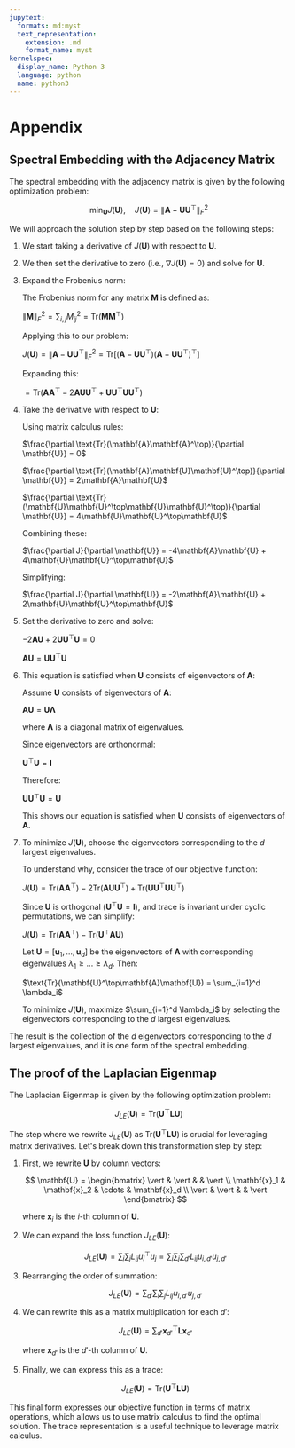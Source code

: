 ```yaml
---
jupytext:
  formats: md:myst
  text_representation:
    extension: .md
    format_name: myst
kernelspec:
  display_name: Python 3
  language: python
  name: python3
---
```


# Appendix

## Spectral Embedding with the Adjacency Matrix

The spectral embedding with the adjacency matrix is given by the following optimization problem:

$$
\min_{\mathbf{U}} J(\mathbf{U}),\quad J(\mathbf{U}) = \| \mathbf{A} - \mathbf{U}\mathbf{U}^\top \|_F^2
$$

We will approach the solution step by step based on the following steps:

1. We start taking a derivative of $J(\mathbf{U})$  with respect to $\mathbf{U}$.
2. We then set the derivative to zero (i.e., $\nabla J(\mathbf{U}) = 0$) and solve for $\mathbf{U}$.

1. Expand the Frobenius norm:

   The Frobenius norm for any matrix $\mathbf{M}$ is defined as:

   $\|\mathbf{M}\|_F^2 = \sum_{i,j} M_{ij}^2 = \text{Tr}(\mathbf{M}\mathbf{M}^\top)$

   Applying this to our problem:

   $J(\mathbf{U}) = \|\mathbf{A} - \mathbf{U}\mathbf{U}^\top\|_F^2 = \text{Tr}[(\mathbf{A} - \mathbf{U}\mathbf{U}^\top)(\mathbf{A} - \mathbf{U}\mathbf{U}^\top)^\top]$

   Expanding this:

   $= \text{Tr}(\mathbf{A}\mathbf{A}^\top - 2\mathbf{A}\mathbf{U}\mathbf{U}^\top + \mathbf{U}\mathbf{U}^\top\mathbf{U}\mathbf{U}^\top)$

2. Take the derivative with respect to $\mathbf{U}$:

   Using matrix calculus rules:

   $\frac{\partial \text{Tr}(\mathbf{A}\mathbf{A}^\top)}{\partial \mathbf{U}} = 0$

   $\frac{\partial \text{Tr}(\mathbf{A}\mathbf{U}\mathbf{U}^\top)}{\partial \mathbf{U}} = 2\mathbf{A}\mathbf{U}$

   $\frac{\partial \text{Tr}(\mathbf{U}\mathbf{U}^\top\mathbf{U}\mathbf{U}^\top)}{\partial \mathbf{U}} = 4\mathbf{U}\mathbf{U}^\top\mathbf{U}$

   Combining these:

   $\frac{\partial J}{\partial \mathbf{U}} = -4\mathbf{A}\mathbf{U} + 4\mathbf{U}\mathbf{U}^\top\mathbf{U}$

   Simplifying:

   $\frac{\partial J}{\partial \mathbf{U}} = -2\mathbf{A}\mathbf{U} + 2\mathbf{U}\mathbf{U}^\top\mathbf{U}$

3. Set the derivative to zero and solve:

   $-2\mathbf{A}\mathbf{U} + 2\mathbf{U}\mathbf{U}^\top\mathbf{U} = 0$

   $\mathbf{A}\mathbf{U} = \mathbf{U}\mathbf{U}^\top\mathbf{U}$

4. This equation is satisfied when $\mathbf{U}$ consists of eigenvectors of $\mathbf{A}$:

   Assume $\mathbf{U}$ consists of eigenvectors of $\mathbf{A}$:

   $\mathbf{A}\mathbf{U} = \mathbf{U}\mathbf{\Lambda}$

   where $\mathbf{\Lambda}$ is a diagonal matrix of eigenvalues.

   Since eigenvectors are orthonormal:

   $\mathbf{U}^\top\mathbf{U} = \mathbf{I}$

   Therefore:

   $\mathbf{U}\mathbf{U}^\top\mathbf{U} = \mathbf{U}$

   This shows our equation is satisfied when $\mathbf{U}$ consists of eigenvectors of $\mathbf{A}$.

5. To minimize $J(\mathbf{U})$, choose the eigenvectors corresponding to the $d$ largest eigenvalues.

   To understand why, consider the trace of our objective function:

   $J(\mathbf{U}) = \text{Tr}(\mathbf{A}\mathbf{A}^\top) - 2\text{Tr}(\mathbf{A}\mathbf{U}\mathbf{U}^\top) + \text{Tr}(\mathbf{U}\mathbf{U}^\top\mathbf{U}\mathbf{U}^\top)$

   Since $\mathbf{U}$ is orthogonal ($\mathbf{U}^\top\mathbf{U} = \mathbf{I}$), and trace is invariant under cyclic permutations, we can simplify:

   $J(\mathbf{U}) = \text{Tr}(\mathbf{A}\mathbf{A}^\top) - \text{Tr}(\mathbf{U}^\top\mathbf{A}\mathbf{U})$

   Let $\mathbf{U} = [\mathbf{u}_1, ..., \mathbf{u}_d]$ be the eigenvectors of $\mathbf{A}$ with corresponding eigenvalues $\lambda_1 \geq ... \geq \lambda_d$. Then:

   $\text{Tr}(\mathbf{U}^\top\mathbf{A}\mathbf{U}) = \sum_{i=1}^d \lambda_i$

   To minimize $J(\mathbf{U})$, maximize $\sum_{i=1}^d \lambda_i$ by selecting the eigenvectors corresponding to the $d$ largest eigenvalues.

The result is the collection of the $d$ eigenvectors corresponding to the $d$ largest eigenvalues, and it is one form of the spectral embedding.


## The proof of the Laplacian Eigenmap

The Laplacian Eigenmap is given by the following optimization problem:

$$
J_{LE}(\mathbf{U}) = \text{Tr}(\mathbf{U}^\top \mathbf{L} \mathbf{U})
$$

The step where we rewrite $J_{LE}(\mathbf{U})$ as $\text{Tr}(\mathbf{U}^\top \mathbf{L} \mathbf{U})$ is crucial for leveraging matrix derivatives. Let's break down this transformation step by step:

1. First, we rewrite $\mathbf{U}$ by column vectors:

   $$
   \mathbf{U} =
   \begin{bmatrix}
   \vert & \vert & & \vert \\
   \mathbf{x}_1 & \mathbf{x}_2 & \cdots & \mathbf{x}_d \\
   \vert & \vert & & \vert
   \end{bmatrix}
   $$

   where $\mathbf{x}_i$ is the $i$-th column of $\mathbf{U}$.

2. We can expand the loss function $J_{LE}(\mathbf{U})$:

   $$
   J_{LE}(\mathbf{U}) = \sum_{i} \sum_{j} L_{ij} u_i^\top u_j = \sum_{i} \sum_{j} \sum_{d'} L_{ij} u_{i,d'} u_{j,d'}
   $$

3. Rearranging the order of summation:

   $$
   J_{LE}(\mathbf{U}) = \sum_{d'} \sum_{i} \sum_{j} L_{ij} u_{i,d'} u_{j,d'}
   $$

4. We can rewrite this as a matrix multiplication for each $d'$:

   $$
   J_{LE}(\mathbf{U}) = \sum_{d'} \mathbf{x}_{d'}^\top \mathbf{L} \mathbf{x}_{d'}
   $$

   where $\mathbf{x}_{d'}$ is the $d'$-th column of $\mathbf{U}$.

5. Finally, we can express this as a trace:

   $$
   J_{LE}(\mathbf{U}) = \text{Tr}(\mathbf{U}^\top \mathbf{L} \mathbf{U})
   $$

This final form expresses our objective function in terms of matrix operations, which allows us to use matrix calculus to find the optimal solution. The trace representation is a useful technique to leverage matrix calculus.